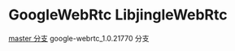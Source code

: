 # GoogleWebRtc  LibjingleWebRtc
[master 分支](https://github.com/louisgeek/GoogleWebRtc)
google-webrtc_1.0.21770 分支

